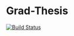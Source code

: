 # Grad-Thesis
[![Build Status](https://travis-ci.org/johejo/grad-thesis.svg?branch=master)](https://travis-ci.org/johejo/grad-thesis)
